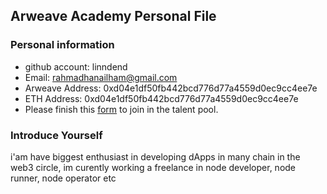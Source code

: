 ## Arweave Academy Personal File

### Personal information

- github account: linndend
- Email: rahmadhanailham@gmail.com
- Arweave Address: 0xd04e1df50fb442bcd776d77a4559d0ec9cc4ee7e
- ETH Address: 0xd04e1df50fb442bcd776d77a4559d0ec9cc4ee7e
- Please finish this [form](https://docs.google.com/forms/d/e/1FAIpQLSfWA5fIIcBgmRppm3jNz5vmf9Mai_QMVil-2pO4r7YKn_Zhtw/viewform?usp=sf_link) to join in the talent pool.

### Introduce Yourself
 i'am have biggest enthusiast in developing dApps in many chain in the web3 circle, im curently working a freelance in node developer, node runner, node operator etc
